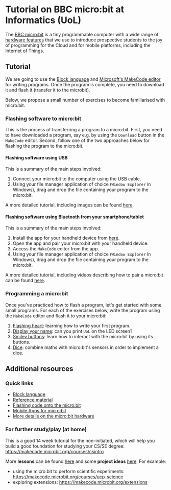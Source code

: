 # Tutorial on BBC micro:bit at Informatics (UoL)

The [BBC micro:bit](https://microbit.org/) is a tiny programmable computer with a wide range of [hardware features](https://microbit.org/guide/features/) that we use to introduce prospective students to the joy of programming for the Cloud and for mobile platforms, including the Internet of Things.

## Tutorial

We are going to use the [Block language](https://makecode.microbit.org/blocks) and [Microsoft's MakeCode editor](https://makecode.microbit.org/#) for writing programs. Once the program is complete, you need to download it and flash it (transfer it to the microbit).

Below, we propose a small number of exercises to become familiarised with micro:bit.

### Flashing software to micro:bit

This is the process of transferring a program to a micro:bit. First, you need to have downloaded a program, say e.g. by using the `Download` button in the `MakeCode` editor. Second, follow one of the two approaches below for flashing the program to the micro:bit.

#### Flashing software using USB

This is a summary of the main steps involved:
1. Connect your micro:bit to the computer using the USB cable.
2. Using your file manager application of choice (`Window Explorer` in Windows), drag and drop the file containing your program to the micro:bit. 

A more detailed tutorial, including images can be found [here](https://support.microbit.org/support/solutions/articles/19000013986-how-do-i-transfer-my-code-onto-the-micro-bit-via-usb).

#### Flashing software using Bluetooth from your smartphone/tablet

This is a summary of the main steps involved:
1. Install the app for your handheld device from [here](https://microbit.org/guide/mobile/).
2. Open the app and pair your micro:bit with your handheld device.
3. Access the `MakeCode` editor from the app.
4. Using your file manager application of choice (`Window Explorer` in Windows), drag and drop the file containing your program to the micro:bit. 

A more detailed tutorial, including videos describing how to pair a micro:bit can be found [here](https://microbit.org/guide/mobile/#og-app).

### Programming a micro:bit

Once you've practiced how to flash a program, let's get started with some small programs. For each of the exercises below, write the program using the `MakeCode` editor and flash it to your micro:bit:

1. [Flashing heart](https://makecode.microbit.org/projects/flashing-heart): learning how to write your first program.
2. [Display your name](https://makecode.microbit.org/projects/name-tag): can you print `UoL` on the LED screen?
3. [Smiley buttons](https://makecode.microbit.org/projects/smiley-buttons): learn how to interact with the micro:bit by using its buttons.
4. [Dice](https://makecode.microbit.org/projects/dice): combine maths with micro:bit's sensors in order to implement a dice.

## Additional resources

### Quick links

* [Block language](https://makecode.microbit.org/blocks)
* [Reference material](https://makecode.microbit.org/reference)
* [Flashing code onto the micro:bit](https://support.microbit.org/support/solutions/articles/19000013986-how-do-i-transfer-my-code-onto-the-micro-bit-via-usb)
* [Mobile Apps for micro:bit](https://microbit.org/guide/mobile/)
* [More details on the micro:bit hardware](https://makecode.microbit.org/device)

### For further study/play (at home)

This is a good 14 week tutorial for the non-initiated, which will help you build a good foundation for studying your CS/SE degree: https://makecode.microbit.org/courses/csintro

More **lessons** can be found [here](https://makecode.microbit.org/lessons) and some **project ideas** [here](https://makecode.microbit.org/projects). For example:
* using the micro:bit to perform scientific experiments: https://makecode.microbit.org/courses/ucp-science
* exploring extensions: https://makecode.microbit.org/extensions